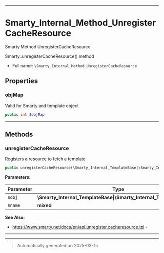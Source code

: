 ***

# Smarty_Internal_Method_UnregisterCacheResource

Smarty Method UnregisterCacheResource

Smarty::unregisterCacheResource() method

* Full name: `\Smarty_Internal_Method_UnregisterCacheResource`



## Properties


### objMap

Valid for Smarty and template object

```php
public int $objMap
```






***

## Methods


### unregisterCacheResource

Registers a resource to fetch a template

```php
public unregisterCacheResource(\Smarty_Internal_TemplateBase|\Smarty_Internal_Template|\Smarty $obj, mixed $name): \Smarty|\Smarty_Internal_Template
```








**Parameters:**

| Parameter | Type | Description |
|-----------|------|-------------|
| `$obj` | **\Smarty_Internal_TemplateBase&#124;\Smarty_Internal_Template&#124;\Smarty** |  |
| `$name` | **mixed** |  |





**See Also:**

* https://www.smarty.net/docs/en/api.unregister.cacheresource.tpl - 

***


***
> Automatically generated on 2025-03-15
